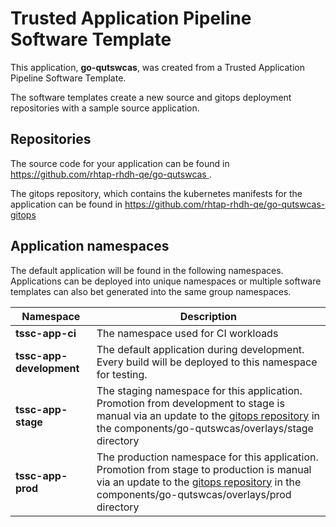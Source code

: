 # Trusted Application Pipeline Software Template

This application, **go-qutswcas**, was created from a Trusted Application Pipeline Software Template.

The software templates create a new source and gitops deployment repositories with a sample source application. 

## Repositories

The source code for your application can be found in [https://github.com/rhtap-rhdh-qe/go-qutswcas ](https://github.com/rhtap-rhdh-qe/go-qutswcas ).
 
The gitops repository, which contains the kubernetes manifests for the application can be found in 
[https://github.com/rhtap-rhdh-qe/go-qutswcas-gitops ](https://github.com/rhtap-rhdh-qe/go-qutswcas-gitops ) 

## Application namespaces 

The default application will be found in the following namespaces. Applications can be deployed into unique namespaces or multiple software templates can also bet generated into the same group namespaces.  

|  Namespace   |  Description   |  
| -------- | -------- |
| **tssc-app-ci** | The namespace used for CI workloads |
| **tssc-app-development** | The default application during development. Every build will be deployed to this namespace for testing. |
| **tssc-app-stage** | The staging namespace for this application. Promotion from development to stage is manual via an update to the [gitops repository](https://github.com/rhtap-rhdh-qe/go-qutswcas-gitops ) in the components/go-qutswcas/overlays/stage directory |
| **tssc-app-prod** | The production namespace for this application. Promotion from stage to production is manual via an update to the [gitops repository](https://github.com/rhtap-rhdh-qe/go-qutswcas-gitops ) in the components/go-qutswcas/overlays/prod directory |